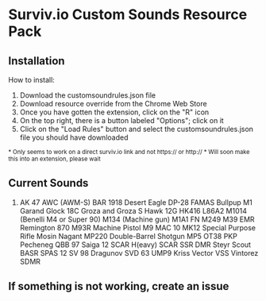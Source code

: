 # Surviv.io Custom Sounds Resource Pack



## Installation
How to install:

1. Download the customsoundrules.json file
3. Download resource override from the Chrome Web Store
4. Once you have gotten the extension, click on the "R" icon 
5. On the top right, there is a button labeled "Options"; click on it 
6. Click on the "Load Rules" button and select the customsoundrules.json file you should have downloaded

<sup>\* Only seems to work on a direct surviv.io link and not https:// or http:// </sup>
<sup>\* Will soon make this into an extension, please wait </sup>

## Current Sounds
  1. AK 47
  AWC (AWM-S)
  BAR 1918
  Desert Eagle
  DP-28
  FAMAS Bullpup
  M1 Garand
  Glock 18C
  Groza and Groza S
  Hawk 12G 
  HK416
  L86A2
  M1014 (Benelli M4 or Super 90)
  M134 (Machine gun)
  M1A1
  FN M249
  M39 EMR
  Remington 870
  M93R Machine Pistol
  M9
  MAC 10
  MK12 Special Purpose Rifle
  Mosin Nagant
  MP220 Double-Barrel Shotgun
  MP5
  OT38
  PKP Pecheneg
  QBB 97
  Saiga 12
  SCAR H(eavy)
  SCAR SSR DMR
  Steyr Scout BASR
  SPAS 12
  SV 98
  Dragunov SVD 63
  UMP9
  Kriss Vector
  VSS Vintorez SDMR
  
## If something is not working, create an issue
